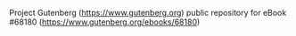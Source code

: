 Project Gutenberg (https://www.gutenberg.org) public repository for
eBook #68180 (https://www.gutenberg.org/ebooks/68180)
